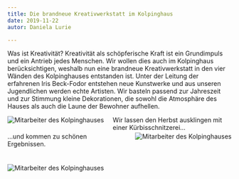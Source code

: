 ```yaml
---
title: Die brandneue Kreativwerkstatt im Kolpinghaus 
date: 2019-11-22
autor: Daniela Lurie

---
```

<!--mehr-->
Was ist Kreativität? 
Kreativität als schöpferische Kraft ist ein Grundimpuls und ein Antrieb jedes Menschen.
Wir wollen dies auch im Kolpinghaus berücksichtigen, weshalb nun eine brandneue Kreativwerkstatt in den vier Wänden des Kolpinghauses entstanden ist. 
Unter der Leitung der erfahrenen Iris Beck-Fodor entstehen neue Kunstwerke und aus unseren Jugendlichen werden echte Artisten. 
Wir basteln passend zur Jahreszeit und zur Stimmung kleine Dekorationen, die sowohl die Atmosphäre des Hauses als auch die Laune der Bewohner aufhellen. 

<div style="overflow:auto;">
<img class="img-fluid rounded mb-4" src="{% include img-link id='2019-11-22-die-brandneue-kreativwerkstat-im-kolpinghaus-1' options='w_300,a_90' %}" alt="Mitarbeiter des Kolpinghauses" style="float: left; padding: 0 20px 20px 0;"/>
Wir lassen den Herbst ausklingen mit einer Kürbisschnitzerei…
</div>

<div style="overflow:auto;">
<img class="img-fluid rounded mb-4" src="{% include img-link id='2019-11-22-die-brandneue-kreativwerkstat-im-kolpinghaus-2' options='w_300' %}" alt="Mitarbeiter des Kolpinghauses" style="float: right; padding: 0 0 20px 20px;"/>
…und kommen zu schönen Ergebnissen.
</div>
<br><br>
<img class="img-fluid rounded mb-4" src="{% include img-link id='2019-11-22-malen-mal-anders-3' options='w_600' %}" alt="Mitarbeiter des Kolpinghauses" />
